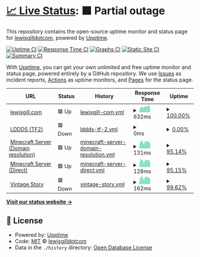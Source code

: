 # [📈 Live Status](https://lewisgilldotcom.github.io/uptime-tracker): <!--live status--> **🟧 Partial outage**

This repository contains the open-source uptime monitor and status page for [lewisgilldotcom](lewisgill.com), powered by [Upptime](https://github.com/upptime/upptime).

[![Uptime CI](https://github.com/lewisgilldotcom/uptime-tracker/workflows/Uptime%20CI/badge.svg)](https://github.com/lewisgilldotcom/uptime-tracker/actions?query=workflow%3A%22Uptime+CI%22)
[![Response Time CI](https://github.com/lewisgilldotcom/uptime-tracker/workflows/Response%20Time%20CI/badge.svg)](https://github.com/lewisgilldotcom/uptime-tracker/actions?query=workflow%3A%22Response+Time+CI%22)
[![Graphs CI](https://github.com/lewisgilldotcom/uptime-tracker/workflows/Graphs%20CI/badge.svg)](https://github.com/lewisgilldotcom/uptime-tracker/actions?query=workflow%3A%22Graphs+CI%22)
[![Static Site CI](https://github.com/lewisgilldotcom/uptime-tracker/workflows/Static%20Site%20CI/badge.svg)](https://github.com/lewisgilldotcom/uptime-tracker/actions?query=workflow%3A%22Static+Site+CI%22)
[![Summary CI](https://github.com/lewisgilldotcom/uptime-tracker/workflows/Summary%20CI/badge.svg)](https://github.com/lewisgilldotcom/uptime-tracker/actions?query=workflow%3A%22Summary+CI%22)

With [Upptime](https://upptime.js.org), you can get your own unlimited and free uptime monitor and status page, powered entirely by a GitHub repository. We use [Issues](https://github.com/lewisgilldotcom/uptime-tracker/issues) as incident reports, [Actions](https://github.com/lewisgilldotcom/uptime-tracker/actions) as uptime monitors, and [Pages](https://lewisgilldotcom.github.io/uptime-tracker) for the status page.

<!--start: status pages-->
<!-- This summary is generated by Upptime (https://github.com/upptime/upptime) -->
<!-- Do not edit this manually, your changes will be overwritten -->
<!-- prettier-ignore -->
| URL | Status | History | Response Time | Uptime |
| --- | ------ | ------- | ------------- | ------ |
| <img alt="" src="https://icons.duckduckgo.com/ip3/lewisgill.com.ico" height="13"> [lewisgill.com](https://lewisgill.com) | 🟩 Up | [lewisgill-com.yml](https://github.com/lewisgilldotcom/uptime-tracker/commits/HEAD/history/lewisgill-com.yml) | <details><summary><img alt="Response time graph" src="./graphs/lewisgill-com/response-time-week.png" height="20"> 632ms</summary><br><a href="https://status.lewisgill.com/history/lewisgill-com"><img alt="Response time 538" src="https://img.shields.io/endpoint?url=https%3A%2F%2Fraw.githubusercontent.com%2Flewisgilldotcom%2Fuptime-tracker%2FHEAD%2Fapi%2Flewisgill-com%2Fresponse-time.json"></a><br><a href="https://status.lewisgill.com/history/lewisgill-com"><img alt="24-hour response time 366" src="https://img.shields.io/endpoint?url=https%3A%2F%2Fraw.githubusercontent.com%2Flewisgilldotcom%2Fuptime-tracker%2FHEAD%2Fapi%2Flewisgill-com%2Fresponse-time-day.json"></a><br><a href="https://status.lewisgill.com/history/lewisgill-com"><img alt="7-day response time 632" src="https://img.shields.io/endpoint?url=https%3A%2F%2Fraw.githubusercontent.com%2Flewisgilldotcom%2Fuptime-tracker%2FHEAD%2Fapi%2Flewisgill-com%2Fresponse-time-week.json"></a><br><a href="https://status.lewisgill.com/history/lewisgill-com"><img alt="30-day response time 531" src="https://img.shields.io/endpoint?url=https%3A%2F%2Fraw.githubusercontent.com%2Flewisgilldotcom%2Fuptime-tracker%2FHEAD%2Fapi%2Flewisgill-com%2Fresponse-time-month.json"></a><br><a href="https://status.lewisgill.com/history/lewisgill-com"><img alt="1-year response time 556" src="https://img.shields.io/endpoint?url=https%3A%2F%2Fraw.githubusercontent.com%2Flewisgilldotcom%2Fuptime-tracker%2FHEAD%2Fapi%2Flewisgill-com%2Fresponse-time-year.json"></a></details> | <details><summary><a href="https://status.lewisgill.com/history/lewisgill-com">100.00%</a></summary><a href="https://status.lewisgill.com/history/lewisgill-com"><img alt="All-time uptime 99.65%" src="https://img.shields.io/endpoint?url=https%3A%2F%2Fraw.githubusercontent.com%2Flewisgilldotcom%2Fuptime-tracker%2FHEAD%2Fapi%2Flewisgill-com%2Fuptime.json"></a><br><a href="https://status.lewisgill.com/history/lewisgill-com"><img alt="24-hour uptime 100.00%" src="https://img.shields.io/endpoint?url=https%3A%2F%2Fraw.githubusercontent.com%2Flewisgilldotcom%2Fuptime-tracker%2FHEAD%2Fapi%2Flewisgill-com%2Fuptime-day.json"></a><br><a href="https://status.lewisgill.com/history/lewisgill-com"><img alt="7-day uptime 100.00%" src="https://img.shields.io/endpoint?url=https%3A%2F%2Fraw.githubusercontent.com%2Flewisgilldotcom%2Fuptime-tracker%2FHEAD%2Fapi%2Flewisgill-com%2Fuptime-week.json"></a><br><a href="https://status.lewisgill.com/history/lewisgill-com"><img alt="30-day uptime 99.90%" src="https://img.shields.io/endpoint?url=https%3A%2F%2Fraw.githubusercontent.com%2Flewisgilldotcom%2Fuptime-tracker%2FHEAD%2Fapi%2Flewisgill-com%2Fuptime-month.json"></a><br><a href="https://status.lewisgill.com/history/lewisgill-com"><img alt="1-year uptime 99.51%" src="https://img.shields.io/endpoint?url=https%3A%2F%2Fraw.githubusercontent.com%2Flewisgilldotcom%2Fuptime-tracker%2FHEAD%2Fapi%2Flewisgill-com%2Fuptime-year.json"></a></details>
| <img alt="" src="https://icons.duckduckgo.com/ip3/null.ico" height="13"> [LDDDS (TF2)](77.68.48.198) | 🟥 Down | [lddds-tf-2.yml](https://github.com/lewisgilldotcom/uptime-tracker/commits/HEAD/history/lddds-tf-2.yml) | <details><summary><img alt="Response time graph" src="./graphs/lddds-tf-2/response-time-week.png" height="20"> 0ms</summary><br><a href="https://status.lewisgill.com/history/lddds-tf-2"><img alt="Response time 107" src="https://img.shields.io/endpoint?url=https%3A%2F%2Fraw.githubusercontent.com%2Flewisgilldotcom%2Fuptime-tracker%2FHEAD%2Fapi%2Flddds-tf-2%2Fresponse-time.json"></a><br><a href="https://status.lewisgill.com/history/lddds-tf-2"><img alt="24-hour response time 0" src="https://img.shields.io/endpoint?url=https%3A%2F%2Fraw.githubusercontent.com%2Flewisgilldotcom%2Fuptime-tracker%2FHEAD%2Fapi%2Flddds-tf-2%2Fresponse-time-day.json"></a><br><a href="https://status.lewisgill.com/history/lddds-tf-2"><img alt="7-day response time 0" src="https://img.shields.io/endpoint?url=https%3A%2F%2Fraw.githubusercontent.com%2Flewisgilldotcom%2Fuptime-tracker%2FHEAD%2Fapi%2Flddds-tf-2%2Fresponse-time-week.json"></a><br><a href="https://status.lewisgill.com/history/lddds-tf-2"><img alt="30-day response time 0" src="https://img.shields.io/endpoint?url=https%3A%2F%2Fraw.githubusercontent.com%2Flewisgilldotcom%2Fuptime-tracker%2FHEAD%2Fapi%2Flddds-tf-2%2Fresponse-time-month.json"></a><br><a href="https://status.lewisgill.com/history/lddds-tf-2"><img alt="1-year response time 107" src="https://img.shields.io/endpoint?url=https%3A%2F%2Fraw.githubusercontent.com%2Flewisgilldotcom%2Fuptime-tracker%2FHEAD%2Fapi%2Flddds-tf-2%2Fresponse-time-year.json"></a></details> | <details><summary><a href="https://status.lewisgill.com/history/lddds-tf-2">0.00%</a></summary><a href="https://status.lewisgill.com/history/lddds-tf-2"><img alt="All-time uptime 91.03%" src="https://img.shields.io/endpoint?url=https%3A%2F%2Fraw.githubusercontent.com%2Flewisgilldotcom%2Fuptime-tracker%2FHEAD%2Fapi%2Flddds-tf-2%2Fuptime.json"></a><br><a href="https://status.lewisgill.com/history/lddds-tf-2"><img alt="24-hour uptime 0.00%" src="https://img.shields.io/endpoint?url=https%3A%2F%2Fraw.githubusercontent.com%2Flewisgilldotcom%2Fuptime-tracker%2FHEAD%2Fapi%2Flddds-tf-2%2Fuptime-day.json"></a><br><a href="https://status.lewisgill.com/history/lddds-tf-2"><img alt="7-day uptime 0.00%" src="https://img.shields.io/endpoint?url=https%3A%2F%2Fraw.githubusercontent.com%2Flewisgilldotcom%2Fuptime-tracker%2FHEAD%2Fapi%2Flddds-tf-2%2Fuptime-week.json"></a><br><a href="https://status.lewisgill.com/history/lddds-tf-2"><img alt="30-day uptime 1.38%" src="https://img.shields.io/endpoint?url=https%3A%2F%2Fraw.githubusercontent.com%2Flewisgilldotcom%2Fuptime-tracker%2FHEAD%2Fapi%2Flddds-tf-2%2Fuptime-month.json"></a><br><a href="https://status.lewisgill.com/history/lddds-tf-2"><img alt="1-year uptime 84.80%" src="https://img.shields.io/endpoint?url=https%3A%2F%2Fraw.githubusercontent.com%2Flewisgilldotcom%2Fuptime-tracker%2FHEAD%2Fapi%2Flddds-tf-2%2Fuptime-year.json"></a></details>
| <img alt="" src="https://icons.duckduckgo.com/ip3/null.ico" height="13"> [Minecraft Server (Domain resolution)](play.lewisgill.com) | 🟩 Up | [minecraft-server-domain-resolution.yml](https://github.com/lewisgilldotcom/uptime-tracker/commits/HEAD/history/minecraft-server-domain-resolution.yml) | <details><summary><img alt="Response time graph" src="./graphs/minecraft-server-domain-resolution/response-time-week.png" height="20"> 131ms</summary><br><a href="https://status.lewisgill.com/history/minecraft-server-domain-resolution"><img alt="Response time 133" src="https://img.shields.io/endpoint?url=https%3A%2F%2Fraw.githubusercontent.com%2Flewisgilldotcom%2Fuptime-tracker%2FHEAD%2Fapi%2Fminecraft-server-domain-resolution%2Fresponse-time.json"></a><br><a href="https://status.lewisgill.com/history/minecraft-server-domain-resolution"><img alt="24-hour response time 114" src="https://img.shields.io/endpoint?url=https%3A%2F%2Fraw.githubusercontent.com%2Flewisgilldotcom%2Fuptime-tracker%2FHEAD%2Fapi%2Fminecraft-server-domain-resolution%2Fresponse-time-day.json"></a><br><a href="https://status.lewisgill.com/history/minecraft-server-domain-resolution"><img alt="7-day response time 131" src="https://img.shields.io/endpoint?url=https%3A%2F%2Fraw.githubusercontent.com%2Flewisgilldotcom%2Fuptime-tracker%2FHEAD%2Fapi%2Fminecraft-server-domain-resolution%2Fresponse-time-week.json"></a><br><a href="https://status.lewisgill.com/history/minecraft-server-domain-resolution"><img alt="30-day response time 111" src="https://img.shields.io/endpoint?url=https%3A%2F%2Fraw.githubusercontent.com%2Flewisgilldotcom%2Fuptime-tracker%2FHEAD%2Fapi%2Fminecraft-server-domain-resolution%2Fresponse-time-month.json"></a><br><a href="https://status.lewisgill.com/history/minecraft-server-domain-resolution"><img alt="1-year response time 114" src="https://img.shields.io/endpoint?url=https%3A%2F%2Fraw.githubusercontent.com%2Flewisgilldotcom%2Fuptime-tracker%2FHEAD%2Fapi%2Fminecraft-server-domain-resolution%2Fresponse-time-year.json"></a></details> | <details><summary><a href="https://status.lewisgill.com/history/minecraft-server-domain-resolution">95.14%</a></summary><a href="https://status.lewisgill.com/history/minecraft-server-domain-resolution"><img alt="All-time uptime 98.88%" src="https://img.shields.io/endpoint?url=https%3A%2F%2Fraw.githubusercontent.com%2Flewisgilldotcom%2Fuptime-tracker%2FHEAD%2Fapi%2Fminecraft-server-domain-resolution%2Fuptime.json"></a><br><a href="https://status.lewisgill.com/history/minecraft-server-domain-resolution"><img alt="24-hour uptime 65.99%" src="https://img.shields.io/endpoint?url=https%3A%2F%2Fraw.githubusercontent.com%2Flewisgilldotcom%2Fuptime-tracker%2FHEAD%2Fapi%2Fminecraft-server-domain-resolution%2Fuptime-day.json"></a><br><a href="https://status.lewisgill.com/history/minecraft-server-domain-resolution"><img alt="7-day uptime 95.14%" src="https://img.shields.io/endpoint?url=https%3A%2F%2Fraw.githubusercontent.com%2Flewisgilldotcom%2Fuptime-tracker%2FHEAD%2Fapi%2Fminecraft-server-domain-resolution%2Fuptime-week.json"></a><br><a href="https://status.lewisgill.com/history/minecraft-server-domain-resolution"><img alt="30-day uptime 98.88%" src="https://img.shields.io/endpoint?url=https%3A%2F%2Fraw.githubusercontent.com%2Flewisgilldotcom%2Fuptime-tracker%2FHEAD%2Fapi%2Fminecraft-server-domain-resolution%2Fuptime-month.json"></a><br><a href="https://status.lewisgill.com/history/minecraft-server-domain-resolution"><img alt="1-year uptime 99.29%" src="https://img.shields.io/endpoint?url=https%3A%2F%2Fraw.githubusercontent.com%2Flewisgilldotcom%2Fuptime-tracker%2FHEAD%2Fapi%2Fminecraft-server-domain-resolution%2Fuptime-year.json"></a></details>
| <img alt="" src="https://icons.duckduckgo.com/ip3/null.ico" height="13"> [Minecraft Server (Direct)](88.208.226.170) | 🟩 Up | [minecraft-server-direct.yml](https://github.com/lewisgilldotcom/uptime-tracker/commits/HEAD/history/minecraft-server-direct.yml) | <details><summary><img alt="Response time graph" src="./graphs/minecraft-server-direct/response-time-week.png" height="20"> 128ms</summary><br><a href="https://status.lewisgill.com/history/minecraft-server-direct"><img alt="Response time 105" src="https://img.shields.io/endpoint?url=https%3A%2F%2Fraw.githubusercontent.com%2Flewisgilldotcom%2Fuptime-tracker%2FHEAD%2Fapi%2Fminecraft-server-direct%2Fresponse-time.json"></a><br><a href="https://status.lewisgill.com/history/minecraft-server-direct"><img alt="24-hour response time 93" src="https://img.shields.io/endpoint?url=https%3A%2F%2Fraw.githubusercontent.com%2Flewisgilldotcom%2Fuptime-tracker%2FHEAD%2Fapi%2Fminecraft-server-direct%2Fresponse-time-day.json"></a><br><a href="https://status.lewisgill.com/history/minecraft-server-direct"><img alt="7-day response time 128" src="https://img.shields.io/endpoint?url=https%3A%2F%2Fraw.githubusercontent.com%2Flewisgilldotcom%2Fuptime-tracker%2FHEAD%2Fapi%2Fminecraft-server-direct%2Fresponse-time-week.json"></a><br><a href="https://status.lewisgill.com/history/minecraft-server-direct"><img alt="30-day response time 110" src="https://img.shields.io/endpoint?url=https%3A%2F%2Fraw.githubusercontent.com%2Flewisgilldotcom%2Fuptime-tracker%2FHEAD%2Fapi%2Fminecraft-server-direct%2Fresponse-time-month.json"></a><br><a href="https://status.lewisgill.com/history/minecraft-server-direct"><img alt="1-year response time 104" src="https://img.shields.io/endpoint?url=https%3A%2F%2Fraw.githubusercontent.com%2Flewisgilldotcom%2Fuptime-tracker%2FHEAD%2Fapi%2Fminecraft-server-direct%2Fresponse-time-year.json"></a></details> | <details><summary><a href="https://status.lewisgill.com/history/minecraft-server-direct">95.15%</a></summary><a href="https://status.lewisgill.com/history/minecraft-server-direct"><img alt="All-time uptime 98.66%" src="https://img.shields.io/endpoint?url=https%3A%2F%2Fraw.githubusercontent.com%2Flewisgilldotcom%2Fuptime-tracker%2FHEAD%2Fapi%2Fminecraft-server-direct%2Fuptime.json"></a><br><a href="https://status.lewisgill.com/history/minecraft-server-direct"><img alt="24-hour uptime 66.08%" src="https://img.shields.io/endpoint?url=https%3A%2F%2Fraw.githubusercontent.com%2Flewisgilldotcom%2Fuptime-tracker%2FHEAD%2Fapi%2Fminecraft-server-direct%2Fuptime-day.json"></a><br><a href="https://status.lewisgill.com/history/minecraft-server-direct"><img alt="7-day uptime 95.15%" src="https://img.shields.io/endpoint?url=https%3A%2F%2Fraw.githubusercontent.com%2Flewisgilldotcom%2Fuptime-tracker%2FHEAD%2Fapi%2Fminecraft-server-direct%2Fuptime-week.json"></a><br><a href="https://status.lewisgill.com/history/minecraft-server-direct"><img alt="30-day uptime 98.88%" src="https://img.shields.io/endpoint?url=https%3A%2F%2Fraw.githubusercontent.com%2Flewisgilldotcom%2Fuptime-tracker%2FHEAD%2Fapi%2Fminecraft-server-direct%2Fuptime-month.json"></a><br><a href="https://status.lewisgill.com/history/minecraft-server-direct"><img alt="1-year uptime 98.79%" src="https://img.shields.io/endpoint?url=https%3A%2F%2Fraw.githubusercontent.com%2Flewisgilldotcom%2Fuptime-tracker%2FHEAD%2Fapi%2Fminecraft-server-direct%2Fuptime-year.json"></a></details>
| <img alt="" src="https://icons.duckduckgo.com/ip3/null.ico" height="13"> [Vintage Story](play.lewisgill.com) | 🟥 Down | [vintage-story.yml](https://github.com/lewisgilldotcom/uptime-tracker/commits/HEAD/history/vintage-story.yml) | <details><summary><img alt="Response time graph" src="./graphs/vintage-story/response-time-week.png" height="20"> 162ms</summary><br><a href="https://status.lewisgill.com/history/vintage-story"><img alt="Response time 107" src="https://img.shields.io/endpoint?url=https%3A%2F%2Fraw.githubusercontent.com%2Flewisgilldotcom%2Fuptime-tracker%2FHEAD%2Fapi%2Fvintage-story%2Fresponse-time.json"></a><br><a href="https://status.lewisgill.com/history/vintage-story"><img alt="24-hour response time 227" src="https://img.shields.io/endpoint?url=https%3A%2F%2Fraw.githubusercontent.com%2Flewisgilldotcom%2Fuptime-tracker%2FHEAD%2Fapi%2Fvintage-story%2Fresponse-time-day.json"></a><br><a href="https://status.lewisgill.com/history/vintage-story"><img alt="7-day response time 162" src="https://img.shields.io/endpoint?url=https%3A%2F%2Fraw.githubusercontent.com%2Flewisgilldotcom%2Fuptime-tracker%2FHEAD%2Fapi%2Fvintage-story%2Fresponse-time-week.json"></a><br><a href="https://status.lewisgill.com/history/vintage-story"><img alt="30-day response time 119" src="https://img.shields.io/endpoint?url=https%3A%2F%2Fraw.githubusercontent.com%2Flewisgilldotcom%2Fuptime-tracker%2FHEAD%2Fapi%2Fvintage-story%2Fresponse-time-month.json"></a><br><a href="https://status.lewisgill.com/history/vintage-story"><img alt="1-year response time 107" src="https://img.shields.io/endpoint?url=https%3A%2F%2Fraw.githubusercontent.com%2Flewisgilldotcom%2Fuptime-tracker%2FHEAD%2Fapi%2Fvintage-story%2Fresponse-time-year.json"></a></details> | <details><summary><a href="https://status.lewisgill.com/history/vintage-story">99.62%</a></summary><a href="https://status.lewisgill.com/history/vintage-story"><img alt="All-time uptime 99.95%" src="https://img.shields.io/endpoint?url=https%3A%2F%2Fraw.githubusercontent.com%2Flewisgilldotcom%2Fuptime-tracker%2FHEAD%2Fapi%2Fvintage-story%2Fuptime.json"></a><br><a href="https://status.lewisgill.com/history/vintage-story"><img alt="24-hour uptime 97.32%" src="https://img.shields.io/endpoint?url=https%3A%2F%2Fraw.githubusercontent.com%2Flewisgilldotcom%2Fuptime-tracker%2FHEAD%2Fapi%2Fvintage-story%2Fuptime-day.json"></a><br><a href="https://status.lewisgill.com/history/vintage-story"><img alt="7-day uptime 99.62%" src="https://img.shields.io/endpoint?url=https%3A%2F%2Fraw.githubusercontent.com%2Flewisgilldotcom%2Fuptime-tracker%2FHEAD%2Fapi%2Fvintage-story%2Fuptime-week.json"></a><br><a href="https://status.lewisgill.com/history/vintage-story"><img alt="30-day uptime 99.91%" src="https://img.shields.io/endpoint?url=https%3A%2F%2Fraw.githubusercontent.com%2Flewisgilldotcom%2Fuptime-tracker%2FHEAD%2Fapi%2Fvintage-story%2Fuptime-month.json"></a><br><a href="https://status.lewisgill.com/history/vintage-story"><img alt="1-year uptime 99.95%" src="https://img.shields.io/endpoint?url=https%3A%2F%2Fraw.githubusercontent.com%2Flewisgilldotcom%2Fuptime-tracker%2FHEAD%2Fapi%2Fvintage-story%2Fuptime-year.json"></a></details>

<!--end: status pages-->

[**Visit our status website →**](https://lewisgilldotcom.github.io/uptime-tracker)

## 📄 License

- Powered by: [Upptime](https://github.com/upptime/upptime)
- Code: [MIT](./LICENSE) © [lewisgilldotcom](lewisgill.com)
- Data in the `./history` directory: [Open Database License](https://opendatacommons.org/licenses/odbl/1-0/)
